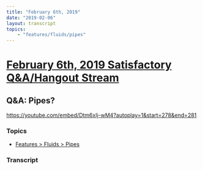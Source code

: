 ```yaml
---
title: "February 6th, 2019"
date: "2019-02-06"
layout: transcript
topics: 
    - "features/fluids/pipes"
---
```

# [February 6th, 2019 Satisfactory Q&A/Hangout Stream](../2019-02-06.md)
## Q&A: Pipes?
https://youtube.com/embed/Dtm6xIj-wM4?autoplay=1&start=278&end=281
### Topics
* [Features > Fluids > Pipes](../topics/features/fluids/pipes.md)

### Transcript

> 
